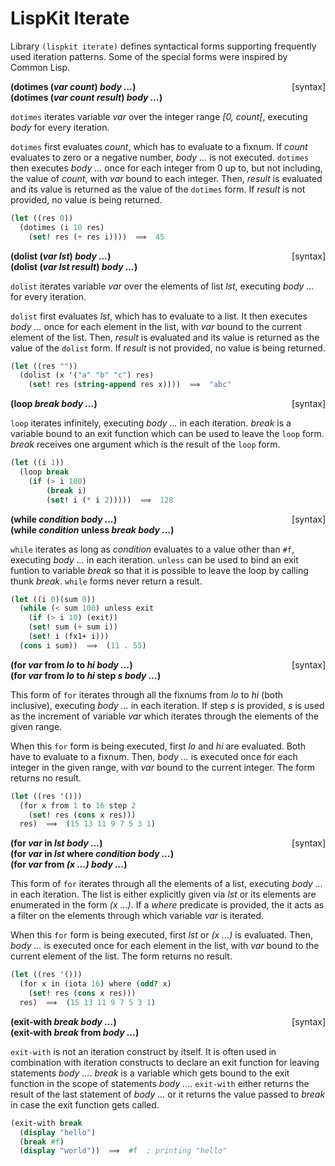 # LispKit Iterate

Library `(lispkit iterate)` defines syntactical forms supporting frequently used iteration patterns. Some of the special forms were inspired by Common Lisp.

**(dotimes (_var count_) _body ..._)** <span style="float:right;text-align:rigth;">[syntax]</span>   
**(dotimes (_var count result_) _body ..._)**   

`dotimes` iterates variable _var_ over the integer range _[0, count[_, executing _body_ for every iteration.

`dotimes` first evaluates _count_, which has to evaluate to a fixnum. If _count_ evaluates to zero or a negative number, _body ..._ is not executed. `dotimes` then executes _body ..._ once for each integer from 0 up to, but not including, the value of _count_, with _var_ bound to each integer. Then, _result_ is evaluated and its value is returned as the value of the `dotimes` form. If _result_ is not provided, no value is being returned.

```scheme
(let ((res 0))
  (dotimes (i 10 res)
    (set! res (+ res i))))  ⟹  45
```

**(dolist (_var lst_) _body ..._)** <span style="float:right;text-align:rigth;">[syntax]</span>   
**(dolist (_var lst result_) _body ..._)**   

`dolist` iterates variable _var_ over the elements of list _lst_, executing _body ..._ for every iteration. 

`dolist` first evaluates _lst_, which has to evaluate to a list. It then executes _body ..._ once for each element in the list, with _var_ bound to the current element of the list. Then, _result_ is evaluated and its value is returned as the value of the `dolist` form. If _result_ is not provided, no value is being returned.

```scheme
(let ((res ""))
  (dolist (x '("a" "b" "c") res)
    (set! res (string-append res x))))  ⟹  "abc"
```

**(loop _break body ..._)** <span style="float:right;text-align:rigth;">[syntax]</span>   

`loop` iterates infinitely, executing _body ..._ in each iteration. _break_ is a variable bound to an exit function which can be used to leave the `loop` form. _break_ receives one argument which is the result of the `loop` form.

```scheme
(let ((i 1))
  (loop break
    (if (> i 100)
        (break i)
        (set! i (* i 2)))))  ⟹  128
```

**(while _condition body ..._)** <span style="float:right;text-align:rigth;">[syntax]</span>   
**(while _condition_ unless _break body ..._)**   

`while` iterates as long as _condition_ evaluates to a value other than `#f`, executing _body ..._ in each iteration. `unless` can be used to bind an exit funtion to variable _break_ so that it is possible to leave the loop by calling thunk _break_. `while` forms never return a result.

```scheme
(let ((i 0)(sum 0))
  (while (< sum 100) unless exit
    (if (> i 10) (exit))
    (set! sum (+ sum i))
    (set! i (fx1+ i)))
  (cons i sum))  ⟹  (11 . 55)
```

**(for _var_ from _lo_ to _hi body ..._)** <span style="float:right;text-align:rigth;">[syntax]</span>   
**(for _var_ from _lo_ to _hi_ step _s body ..._)**   

This form of `for` iterates through all the fixnums from _lo_ to _hi_ (both inclusive), executing _body ..._ in each iteration. If step _s_ is provided, _s_ is used as the increment of variable _var_ which iterates through the elements of the given range.

When this `for` form is being executed, first _lo_ and _hi_ are evaluated. Both have to evaluate to a fixnum. Then, _body ..._ is executed once for each integer in the given range, with _var_ bound to the current integer. The form returns no result.

```scheme
(let ((res '()))
  (for x from 1 to 16 step 2
    (set! res (cons x res)))
  res)  ⟹  (15 13 11 9 7 5 3 1)
```

**(for _var_ in _lst body ..._)** <span style="float:right;text-align:rigth;">[syntax]</span>   
**(for _var_ in _lst_ where _condition body ..._)**   
**(for _var_ from _(x ...) body ..._)**   

This form of `for` iterates through all the elements of a list, executing _body ..._ in each iteration. The list is either explicitly given via _lst_ or its elements are enumerated in the form _(x ...)_. If a _where_ predicate is provided, the it acts as a filter on the elements through which variable _var_ is iterated.

When this `for` form is being executed, first _lst_ or _(x ...)_ is evaluated. Then, _body ..._ is executed once for each element in the list, with _var_ bound to the current element of the list. The form returns no result.

```scheme
(let ((res '()))
  (for x in (iota 16) where (odd? x)
    (set! res (cons x res)))
  res)  ⟹  (15 13 11 9 7 5 3 1)
```

**(exit-with _break body ..._)** <span style="float:right;text-align:rigth;">[syntax]</span>   
**(exit-with _break_ from _body ..._)**   

`exit-with` is not an iteration construct by itself. It is often used in combination with iteration constructs to declare an exit function for leaving statements _body ..._. _break_ is a variable which gets bound to the exit function in the scope of statements _body ..._. `exit-with` either returns the result of the last statement of _body ..._ or it returns the value passed to _break_ in case the exit function gets called.

```scheme
(exit-with break
  (display "hello")
  (break #f)
  (display "world"))  ⟹  #f  ; printing "hello"
```
